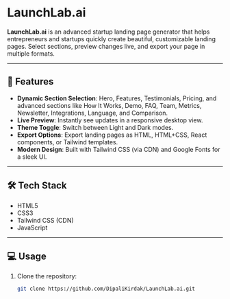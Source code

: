 # LaunchLab.ai

**LaunchLab.ai** is an advanced startup landing page generator that helps entrepreneurs and startups quickly create beautiful, customizable landing pages. Select sections, preview changes live, and export your page in multiple formats.

---

## 🚀 Features

- **Dynamic Section Selection**: Hero, Features, Testimonials, Pricing, and advanced sections like How It Works, Demo, FAQ, Team, Metrics, Newsletter, Integrations, Language, and Comparison.
- **Live Preview**: Instantly see updates in a responsive desktop view.
- **Theme Toggle**: Switch between Light and Dark modes.
- **Export Options**: Export landing pages as HTML, HTML+CSS, React components, or Tailwind templates.
- **Modern Design**: Built with Tailwind CSS (via CDN) and Google Fonts for a sleek UI.

---

## 🛠 Tech Stack

- HTML5
- CSS3
- Tailwind CSS (CDN)
- JavaScript

---

## 💻 Usage

1. Clone the repository:  
   ```bash
   git clone https://github.com/DipaliKirdak/LaunchLab.ai.git
